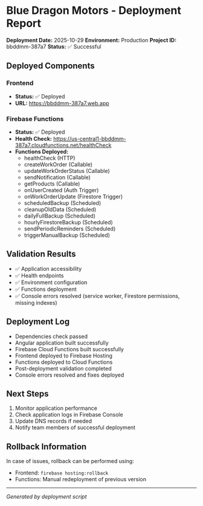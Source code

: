 # Blue Dragon Motors - Deployment Report

**Deployment Date:** 2025-10-29
**Environment:** Production
**Project ID:** bbddmm-387a7
**Status:** ✅ Successful

## Deployed Components

### Frontend
- **Status:** ✅ Deployed
- **URL:** https://bbddmm-387a7.web.app

### Firebase Functions
- **Status:** ✅ Deployed
- **Health Check:** https://us-central1-bbddmm-387a7.cloudfunctions.net/healthCheck
- **Functions Deployed:**
  - healthCheck (HTTP)
  - createWorkOrder (Callable)
  - updateWorkOrderStatus (Callable)
  - sendNotification (Callable)
  - getProducts (Callable)
  - onUserCreated (Auth Trigger)
  - onWorkOrderUpdate (Firestore Trigger)
  - scheduledBackup (Scheduled)
  - cleanupOldData (Scheduled)
  - dailyFullBackup (Scheduled)
  - hourlyFirestoreBackup (Scheduled)
  - sendPeriodicReminders (Scheduled)
  - triggerManualBackup (Scheduled)

## Validation Results

- ✅ Application accessibility
- ✅ Health endpoints
- ✅ Environment configuration
- ✅ Functions deployment
- ✅ Console errors resolved (service worker, Firestore permissions, missing indexes)

## Deployment Log

- Dependencies check passed
- Angular application built successfully
- Firebase Cloud Functions built successfully
- Frontend deployed to Firebase Hosting
- Functions deployed to Cloud Functions
- Post-deployment validation completed
- Console errors resolved and fixes deployed

## Next Steps

1. Monitor application performance
2. Check application logs in Firebase Console
3. Update DNS records if needed
4. Notify team members of successful deployment

## Rollback Information

In case of issues, rollback can be performed using:
- Frontend: `firebase hosting:rollback`
- Functions: Manual redeployment of previous version

---
*Generated by deployment script*
